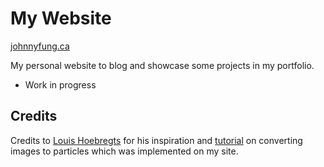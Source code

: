 # My Website
[johnnyfung.ca](https://www.johnnyfung.ca)


My personal website to blog and showcase some projects in my portfolio.
- Work in progress



## Credits
Credits to [Louis Hoebregts](https://github.com/Mamboleoo) for his inspiration and [tutorial](https://codepen.io/Mamboleoo/post/how-to-convert-an-image-into-particles) on converting images to particles which was implemented on my site.
